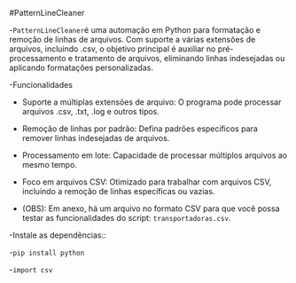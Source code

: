 #PatternLineCleaner

-`PatternLineCleaner`é uma automação em Python para formatação e remoção de linhas de arquivos. Com suporte a várias extensões de arquivos, incluindo .csv, o objetivo principal é auxiliar no pré-processamento e tratamento de arquivos, eliminando linhas indesejadas ou aplicando formatações personalizadas.

-Funcionalidades

- Suporte a múltiplas extensões de arquivo: O programa pode processar arquivos .csv, .txt, .log e outros tipos.
- Remoção de linhas por padrão: Defina padrões específicos para remover linhas indesejadas de arquivos.
- Processamento em lote: Capacidade de processar múltiplos arquivos ao mesmo tempo.
- Foco em arquivos CSV: Otimizado para trabalhar com arquivos CSV, incluindo a remoção de linhas específicas ou vazias.

- (OBS): Em anexo, há um arquivo no formato CSV para que você possa testar as funcionalidades do script: `transportadoras.csv`.

-Instale as dependências::

-`pip install python`

-`import csv`
